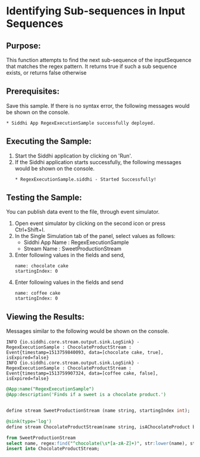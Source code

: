 # Identifying Sub-sequences in Input Sequences

## Purpose:
This function attempts to find the next sub-sequence of the inputSequence that matches the regex pattern. It returns true if such a sub sequence exists, or returns false otherwise

## Prerequisites:
Save this sample. If there is no syntax error, the following messages would be shown on the console.
```
* Siddhi App RegexExecutionSample successfully deployed.
```

## Executing the Sample:
1. Start the Siddhi application by clicking on 'Run'.
2. If the Siddhi application starts successfully, the following messages would be shown on the console.
	```
	* RegexExecutionSample.siddhi - Started Successfully!
	```

## Testing the Sample:
You can publish data event to the file, through event simulator.

1. Open event simulator by clicking on the second icon or press Ctrl+Shift+I.
2. In the Single Simulation tab of the panel, select values as follows:
	* Siddhi App Name  : RegexExecutionSample
	* Stream Name     : SweetProductionStream
3. Enter following values in the fields and send,
	```
	name: chocolate cake
	startingIndex: 0
	```
4. Enter following values in the fields and send
	```
	name: coffee cake
	startingIndex: 0
	```

## Viewing the Results:
Messages similar to the following would be shown on the console.
```
INFO {io.siddhi.core.stream.output.sink.LogSink} - RegexExecutionSample : ChocolateProductStream : Event{timestamp=1513759840093, data=[chocolate cake, true], isExpired=false}
INFO {io.siddhi.core.stream.output.sink.LogSink} - RegexExecutionSample : ChocolateProductStream : Event{timestamp=1513759907324, data=[coffee cake, false], isExpired=false}
```

```sql
@App:name("RegexExecutionSample")
@App:description('Finds if a sweet is a chocolate product.')


define stream SweetProductionStream (name string, startingIndex int);

@sink(type='log')
define stream ChocolateProductStream(name string, isAChocolateProduct bool);

from SweetProductionStream
select name, regex:find("^chocolate(\s*[a-zA-Z]+)", str:lower(name), startingIndex) as isAChocolateProduct
insert into ChocolateProductStream;
```